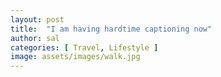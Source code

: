 ```yaml
---
layout: post
title:  "I am having hardtime captioning now"
author: sal
categories: [ Travel, Lifestyle ]
image: assets/images/walk.jpg
---
```


